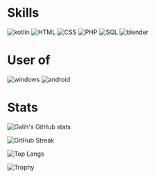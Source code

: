 # Skills
![kotlin](https://img.shields.io/badge/kotlin-0A0A0A?style=for-the-badge&logo=kotlin&logoColor=white)
![HTML](https://img.shields.io/badge/html-0A0A0A?style=for-the-badge&logo=html5&logoColor=white)
![CSS](https://img.shields.io/badge/css-0A0A0A?style=for-the-badge&logo=css3&logoColor=white)
![PHP](https://img.shields.io/badge/php-0A0A0A?style=for-the-badge&logo=php&logoColor=white)
![SQL](https://img.shields.io/badge/mysql-0A0A0A?style=for-the-badge&logo=mysql&logoColor=white)
![blender](https://img.shields.io/badge/blender-0A0A0A?style=for-the-badge&logo=blender&logoColor=white)

# User of
![windows](https://img.shields.io/badge/windows-0A0A0A?style=for-the-badge&logo=windows&logoColor=white)
![android](https://img.shields.io/badge/android-0A0A0A?style=for-the-badge&logo=android&logoColor=white)

# Stats

![Galih's GitHub stats](https://github-readme-stats.vercel.app/api?username=galihtrisna&show_icons=true&theme=dark)<br>

![GitHub Streak](https://github-readme-streak-stats.herokuapp.com?user=galihtrisna&theme=dark)<br>

![Top Langs](https://github-readme-stats.vercel.app/api/top-langs/?username=galihtrisna&layout=compact&theme=dark)<br>

![Trophy](https://github-profile-trophy.vercel.app/?username=galihtrisna&theme=tokyonight&column=3&margin-w=15&margin-h=15)<br>
